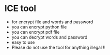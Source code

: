 # ICE tool

* for encrypt file and words and password 
* you can encrypt python file 
* you can encrypt pdf file
* you can decrypt words and password 
* easy to use 
* Please do not use the tool for anything illegal !!
